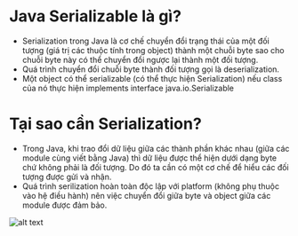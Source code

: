 # Java Serializable là gì?
- Serialization trong Java là cơ chế chuyển đổi trạng thái của một đối tượng (giá trị các thuộc tính trong object) thành một chuỗi byte sao cho chuỗi byte này có thể chuyển đổi ngược lại thành một đối tượng.
- Quá trình chuyển đổi chuỗi byte thành đối tượng gọi là deserialization.
- Một object có thể serializable (có thể thực hiện Serialization) nếu class của nó thực hiện implements interface java.io.Serializable

# Tại sao cần Serialization?
- Trong Java, khi trao đổi dữ liệu giữa các thành phần khác nhau (giữa các module cùng viết bằng Java) thì dữ liệu được thể hiện dưới dạng byte chứ không phải là đối tượng. Do đó ta cần có một cơ chế để hiểu các đối tượng được gửi và nhận.
- Quá trình serilization hoàn toàn độc lập với platform (không phụ thuộc vào hệ điều hành) nên việc chuyển đổi giữa byte và object giữa các module được đảm bảo.

![alt text](/home/dungnh3/Downloads/Selection_005.png.png?raw=true "")
